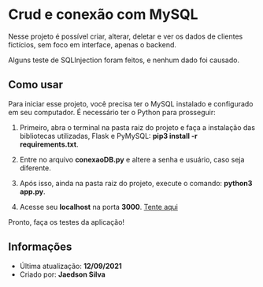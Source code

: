 # Crud e conexão com MySQL

Nesse projeto é possível criar, alterar, deletar e ver os dados de clientes fictícios, sem foco em interface, apenas o backend.

Alguns teste de SQLInjection foram feitos, e nenhum dado foi causado.

## Como usar

Para iniciar esse projeto, você precisa ter o MySQL instalado e configurado em seu computador. É necessário ter o Python para prosseguir:

1. Primeiro, abra o terminal na pasta raiz do projeto e faça a instalação das bibliotecas utilizadas, Flask e PyMySQL: **pip3 install -r requirements.txt**.

2. Entre no arquivo **conexaoDB.py** e altere a senha e usuário, caso seja diferente.

2. Após isso, ainda na pasta raiz do projeto, execute o comando: **python3 app.py**.

3. Acesse seu **localhost** na porta **3000**. [Tente aqui](http://127.0.0.1:3000)

Pronto, faça os testes da aplicação!

## Informações

- Última atualização: **12/09/2021**
- Criado por: **Jaedson Silva**
